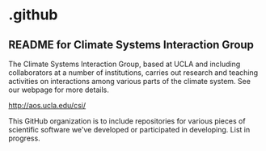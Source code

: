 # .github
## README for Climate Systems Interaction Group

The Climate Systems Interaction Group,  based at UCLA and including collaborators at a number of institutions, carries out research and teaching activities on  interactions among various parts of the climate system.
 See our webpage for more details.

http://aos.ucla.edu/csi/
 
 This GitHub organization is to include repositories for various pieces of scientific software we've developed or participated in developing.
List in progress.
